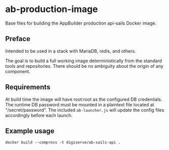 # ab-production-image
Base files for building the AppBuilder production api-sails Docker image.


## Preface
Intended to be used in a stack with MariaDB, redis, and others.

The goal is to build a full working image deterministically from the standard
tools and repositories. There should be no ambiguity about the origin of any
component.


## Requirements
At build time the image will have root:root as the configured DB credentials.
The runtime DB password must be mounted in a plaintext file located
at "/secret/password". The included `ab-launcher.js` will update the config
files accordingly before each launch.


## Example usage
`docker build --compress -t digiserve/ab-sails-api .`
